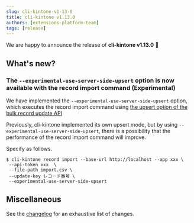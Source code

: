 ```yaml
---
slug: cli-kintone-v1-13-0
title: cli-kintone v1.13.0
authors: [extensions-platform-team]
tags: [release]
---
```


We are happy to announce the release of **cli-kintone v1.13.0** 🎉

## What's new?

### The `--experimental-use-server-side-upsert` option is now available with the record import command (Experimental)

We have implemented the `--experimental-use-server-side-upsert` option, which executes the record import command using [the upsert option of the bulk record update API](https://cybozu.dev/ja/kintone/docs/rest-api/records/update-records/)

Previously, cli-kintone implemented its own upsert mode, but by using `--experimental-use-server-side-upsert`, there is a possibility that the performance of the record import command will improve.

Specify as follows.

```
$ cli-kintone record import --base-url http://localhost --app xxx \
 --api-token xxx  \
 --file-path import.csv \
 --update-key レコード番号 \
 --experimental-use-server-side-upsert
```

## Miscellaneous

See the [changelog](https://github.com/kintone/cli-kintone/blob/main/CHANGELOG.md#1130-2025-01-16) for an exhaustive list of changes.
